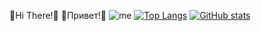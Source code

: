 🖤Hi There!🖤
🖤Привет!🖤
![me](https://github.com/XenSideNBTS/RedyHikkaInfo/raw/main/20220911_215910.png)
[![Top Langs](https://github-readme-stats.vercel.app/api/top-langs/?username=xensidenbts&show_icons=true&theme=dracula&border_radius=10&hide_border=true&hide_title=true&langs_count=3&layout=compact)](https://github.com/XenSideNBTS)
[![GitHub stats](https://github-readme-stats.vercel.app/api?username=xensidenbts&count_private=true&show_icons=true&theme=dracula&border_radius=10&hide_border=true&hide_title=true)](https://github.com/XenSideNBTS)
